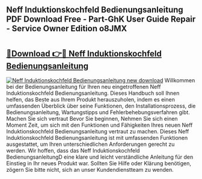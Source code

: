 ## Neff Induktionskochfeld Bedienungsanleitung PDF Download Free - Part-GhK User Guide Repair - Service Owner Edition o8JMX

# <h2><a href="http://df641ox.blite.top/?on=Neff+Induktionskochfeld+Bedienungsanleitung">🔗Download 👉🔴 Neff Induktionskochfeld Bedienungsanleitung</a></h2>

[![Neff Induktionskochfeld Bedienungsanleitung new download](https://i.imgur.com/lujVjoI.png)](http://df641ox.blite.top/?on=Neff+Induktionskochfeld+Bedienungsanleitung)
Willkommen bei der Bedienungsanleitung für Ihren neu eingetroffenen Neff Induktionskochfeld Bedienungsanleitung. Dieses Handbuch soll Ihnen helfen, das Beste aus Ihrem Produkt herauszuholen, indem es einen umfassenden Überblick über seine Funktionen, den Installationsprozess, die Bedienungsanleitung, Wartungstipps und Fehlerbehebungsverfahren gibt. Machen Sie sich vertraut Bevor Sie beginnen, Nehmen Sie sich einen Moment Zeit, um sich mit den Funktionen und Fähigkeiten Ihres neuen Neff Induktionskochfeld Bedienungsanleitung vertraut zu machen. Dieses Neff Induktionskochfeld Bedienungsanleitung ist mit umfassenden Funktionen ausgestattet, um Ihren unterschiedlichen Anforderungen gerecht zu werden. Wir hoffen, dass das Neff Induktionskochfeld BedienungsanleitungD eine klare und leicht verständliche Anleitung für den Einstieg in Ihr neues Produkt war. Sollten Sie Hilfe oder Klärung benötigen, zögern Sie bitte nicht, sich an unser Kundendienstteam zu wenden.
